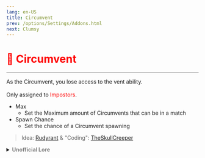```yaml
---
lang: en-US
title: Circumvent
prev: /options/Settings/Addons.html
next: Clumsy
---
```


# <font color="red">🪫 <b>Circumvent</b></font> <Badge text="Impostor" type="tip" vertical="middle"/>
---

As the Circumvent, you lose access to the vent ability.<br><br>
Only assigned to <font color=red>Impostors</font>.
* Max
  * Set the Maximum amount of Circumvents that can be in a match
* Spawn Chance
  * Set the chance of a Circumvent spawning

> Idea: [Rudyrant](#) & "Coding": [TheSkullCreeper](https://github.com/Loonie-Toons)

<details>
<summary><b><font color=gray>Unofficial Lore</font></b></summary>

Placeholder: This role is a ROLE OH EM GOSH
> Submitted by: Member
</details>